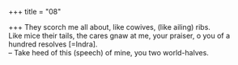 +++
title = "08"

+++
They scorch me all about, like cowives, (like ailing) ribs.  
Like mice their tails, the cares gnaw at me, your praiser, o you of a  
hundred resolves [=Indra].  
– Take heed of this (speech) of mine, you two world-halves.  